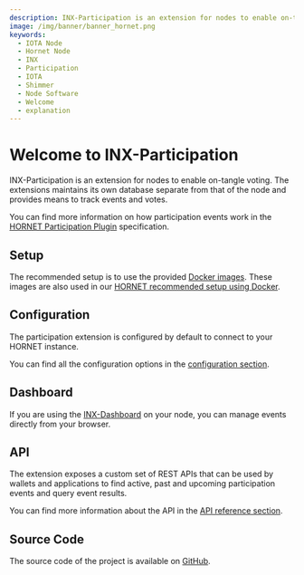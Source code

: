 ```yaml
---
description: INX-Participation is an extension for nodes to enable on-tangle voting.
image: /img/banner/banner_hornet.png
keywords:
  - IOTA Node
  - Hornet Node
  - INX
  - Participation
  - IOTA
  - Shimmer
  - Node Software
  - Welcome
  - explanation
---
```


# Welcome to INX-Participation

INX-Participation is an extension for nodes to enable on-tangle voting.
The extensions maintains its own database separate from that of the node and provides means to track events and votes.

You can find more information on how participation events work in the [HORNET Participation Plugin](https://github.com/iota-community/treasury/blob/main/specifications/hornet-participation-plugin.md) specification.

## Setup

The recommended setup is to use the provided [Docker images](https://hub.docker.com/r/iotaledger/inx-participation).
These images are also used in our [HORNET recommended setup using Docker](/hornet/how_tos/using_docker).

## Configuration

The participation extension is configured by default to connect to your HORNET instance.

You can find all the configuration options in the [configuration section](configuration.md).

## Dashboard

If you are using the [INX-Dashboard](https://github.com/iotaledger/inx-dashboard) on your node, you can manage events directly from your browser.

## API

The extension exposes a custom set of REST APIs that can be used by wallets and applications to find active, past and upcoming participation events and query event results.

You can find more information about the API in the [API reference section](api_reference.md).

## Source Code

The source code of the project is available on [GitHub](https://github.com/iotaledger/inx-participation).
